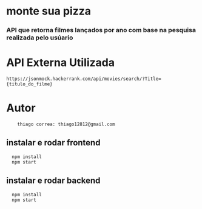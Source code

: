 # monte sua pizza

<h3>API que retorna filmes lançados por ano com base na pesquisa realizada pelo usúario<h3>

# API Externa Utilizada
````
https://jsonmock.hackerrank.com/api/movies/search/?Title={titulo_do_filme}
````
# Autor 
````
    thiago correa: thiago12812@gmail.com
````

## instalar e rodar frontend
````
  npm install
  npm start
````

## instalar e rodar backend
````
  npm install
  npm start
````
